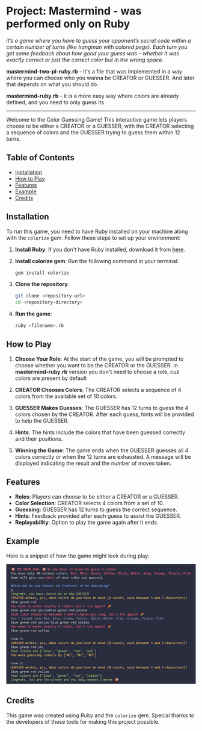 # Project: Mastermind - was performed only on Ruby

_it’s a game where you have to guess your opponent’s secret code within a certain number of turns (like hangman with colored pegs). Each turn you get some feedback about how good your guess was – whether it was exactly correct or just the correct color but in the wrong space._


**mastermind-two-pl-ruby.rb** - it's a file that was implemented in a way where you can choose who you wanna be CREATOR or GUESSER. And later that depends on what you should do.

**mastermind-ruby.rb** - it is a more easy way where colors are already defined, and you need to only guess its 

---

Welcome to the Color Guessing Game! This interactive game lets players choose to be either a CREATOR or a GUESSER, with the CREATOR selecting a sequence of colors and the GUESSER trying to guess them within 12 turns.

## Table of Contents

- [Installation](#installation)
- [How to Play](#how-to-play)
- [Features](#features)
- [Example](#example)
- [Credits](#credits)

## Installation

To run this game, you need to have Ruby installed on your machine along with the `colorize` gem. Follow these steps to set up your environment:

1. **Install Ruby**: If you don't have Ruby installed, download it from [here](https://www.ruby-lang.org/en/downloads/).

2. **Install colorize gem**: Run the following command in your terminal:
    ```sh
    gem install colorize
    ```

3. **Clone the repository**:
    ```sh
    git clone <repository-url>
    cd <repository-directory>
    ```

4. **Run the game**:
    ```sh
    ruby <filename>.rb
    ```

## How to Play

1. **Choose Your Role**: At the start of the game, you will be prompted to choose whether you want to be the CREATOR or the GUESSER.
in **mastermind-ruby.rb** version you don't need to choose a role, cuz colors are present by default
   
2. **CREATOR Chooses Colors**: The CREATOR selects a sequence of 4 colors from the available set of 10 colors.

3. **GUESSER Makes Guesses**: The GUESSER has 12 turns to guess the 4 colors chosen by the CREATOR. After each guess, hints will be provided to help the GUESSER.
   
4. **Hints**: The hints include the colors that have been guessed correctly and their positions.

5. **Winning the Game**: The game ends when the GUESSER guesses all 4 colors correctly or when the 12 turns are exhausted. A message will be displayed indicating the result and the number of moves taken.

## Features

- **Roles**: Players can choose to be either a CREATOR or a GUESSER.
- **Color Selection**: CREATOR selects 4 colors from a set of 10.
- **Guessing**: GUESSER has 12 turns to guess the correct sequence.
- **Hints**: Feedback provided after each guess to assist the GUESSER.
- **Replayability**: Option to play the game again after it ends.

## Example

Here is a snippet of how the game might look during play:

![alt text](https://github.com/KseniiaMarkiv/mastermind-ruby/blob/main/example_game_output.png?raw=true)

## Credits

This game was created using Ruby and the `colorize` gem. Special thanks to the developers of these tools for making this project possible.

